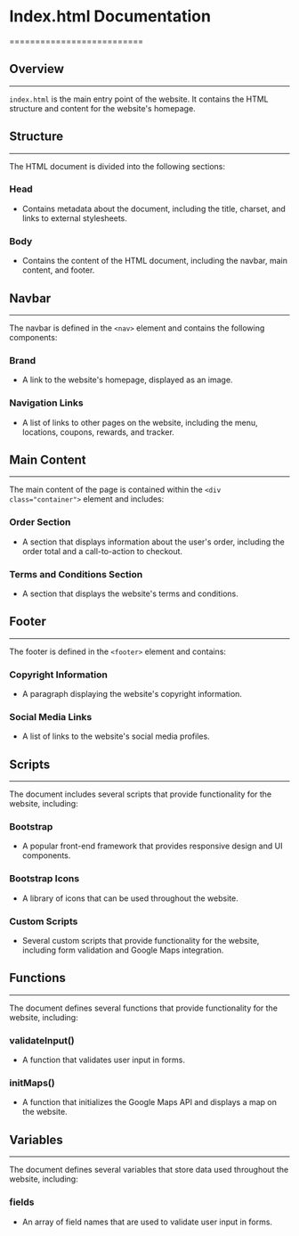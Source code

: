 # Index.html Documentation
==========================

## Overview
------------

`index.html` is the main entry point of the website. It contains the HTML structure and content for the website's homepage.

## Structure
-------------

The HTML document is divided into the following sections:

### Head

*   Contains metadata about the document, including the title, charset, and links to external stylesheets.

### Body

*   Contains the content of the HTML document, including the navbar, main content, and footer.

## Navbar
---------

The navbar is defined in the `<nav>` element and contains the following components:

### Brand

*   A link to the website's homepage, displayed as an image.

### Navigation Links

*   A list of links to other pages on the website, including the menu, locations, coupons, rewards, and tracker.

## Main Content
----------------

The main content of the page is contained within the `<div class="container">` element and includes:

### Order Section

*   A section that displays information about the user's order, including the order total and a call-to-action to checkout.

### Terms and Conditions Section

*   A section that displays the website's terms and conditions.

## Footer
---------

The footer is defined in the `<footer>` element and contains:

### Copyright Information

*   A paragraph displaying the website's copyright information.

### Social Media Links

*   A list of links to the website's social media profiles.

## Scripts
------------

The document includes several scripts that provide functionality for the website, including:

### Bootstrap

*   A popular front-end framework that provides responsive design and UI components.

### Bootstrap Icons

*   A library of icons that can be used throughout the website.

### Custom Scripts

*   Several custom scripts that provide functionality for the website, including form validation and Google Maps integration.

## Functions
-------------

The document defines several functions that provide functionality for the website, including:

### validateInput()

*   A function that validates user input in forms.

### initMaps()

*   A function that initializes the Google Maps API and displays a map on the website.

## Variables
-------------

The document defines several variables that store data used throughout the website, including:

### fields

*   An array of field names that are used to validate user input in forms.

